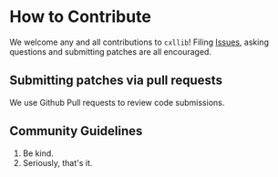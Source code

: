 # How to Contribute

We welcome any and all contributions to `cxllib`! Filing [Issues][issues],
asking questions and submitting patches are all encouraged.

[issues]: https://github.com/Seagate/cxl-lib/issues

## Submitting patches via pull requests

We use Github Pull requests to review code submissions.

## Community Guidelines

1. Be kind.
2. Seriously, that's it.
